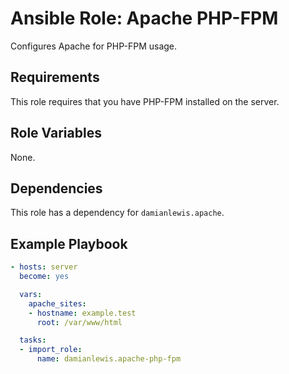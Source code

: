 # Ansible Role: Apache PHP-FPM
Configures Apache for PHP-FPM usage.

## Requirements
This role requires that you have PHP-FPM installed on the server.

## Role Variables
None.

## Dependencies
This role has a dependency for `damianlewis.apache`.

## Example Playbook
```yaml
- hosts: server
  become: yes

  vars:
    apache_sites:
    - hostname: example.test
      root: /var/www/html

  tasks:
  - import_role:
      name: damianlewis.apache-php-fpm
```
